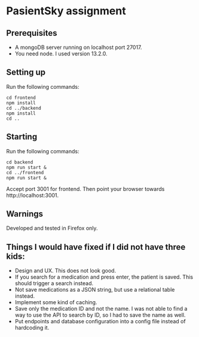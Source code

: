 # PasientSky assignment

## Prerequisites
- A mongoDB server running on localhost port 27017. 
- You need node. I used version 13.2.0.

## Setting up
Run the following commands:

    cd frontend
    npm install
    cd ../backend
    npm install
    cd ..

## Starting 
Run the following commands:

    cd backend
    npm run start &
    cd ../frontend
    npm run start &

Accept port 3001 for frontend. Then point your browser towards http://localhost:3001.

## Warnings
Developed and tested in Firefox only.

## Things I would have fixed if I did not have three kids:
- Design and UX. This does not look good.
- If you search for a medication and press enter, the patient is saved. This should trigger a search instead.
- Not save medications as a JSON string, but use a relational table instead.
- Implement some kind of caching.
- Save only the medication ID and not the name. I was not able to find a way to use the API to search by ID, so I had to save the name as well.
- Put endpoints and database configuration into a config file instead of hardcoding it.

